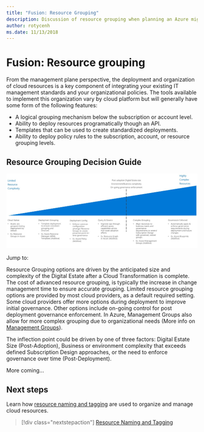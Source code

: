 ```yaml
---
title: "Fusion: Resource Grouping" 
description: Discussion of resource grouping when planning an Azure migrations
author: rotycenh
ms.date: 11/13/2018
---
```


# Fusion: Resource grouping

From the management plane perspective, the deployment and organization of cloud resources is a key component of integrating your existing IT management standards and your organizational policies. The tools available to implement this organization vary by cloud platform but will generally have some form of the following features:

- A logical grouping mechanism below the subscription or account level.
- Ability to deploy resources programatically though an API.
- Templates that can be used to create standardized deployments.
- Ability to deploy policy rules to the subscription, account, or resource grouping levels.

## Resource Grouping Decision Guide

![Plotting resource grouping options from least to most complex, aligned with jump links below](../../_images/discovery-guides/discovery-guide-resource-grouping.png)

Jump to: 

Resource Grouping options are driven by the anticipated size and complexity of the Digital Estate after a Cloud Transformation is complete. The cost of advanced resource grouping, is typically the increase in change management time to ensure accurate grouping. Limited resource grouping options are provided by most cloud providers, as a default required setting. Some cloud providers offer more options during deployment to improve initial governance. Other options include on-going control for post deployment governance enforcement. In Azure, Management Groups also allow for more complex grouping due to organizational needs (More info on [Management Groups](https://docs.microsoft.com/en-us/azure/governance/management-groups/)).

The inflection point could be driven by one of three factors: Digital Estate Size (Post-Adoption), Business or environment complexity that exceeds defined Subscription Design approaches, or the need to enforce governance over time (Post-Deployment).

More coming...

## Next steps

Learn how [resource naming and tagging](../resource-tagging/overview.md) are used to organize and manage cloud resources.

> [!div class="nextstepaction"]
> [Resource Naming and Tagging](../resource-tagging/overview.md)

